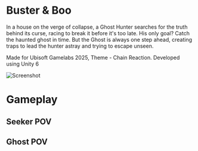 # Buster & Boo
In a house on the verge of collapse, a Ghost Hunter searches for the truth behind its curse, racing to break it before it's too late. His only goal? 
Catch the haunted ghost in time. But the Ghost is always one step ahead, creating traps to lead the hunter astray and trying to escape unseen.

Made for Ubisoft Gamelabs 2025, Theme - Chain Reaction.
Developed using Unity 6

![Screenshot](https://img.itch.zone/aW1hZ2UvMzQ5NzgxMS8yMDg2MTU2OS5wbmc=/original/96vMWf.png)


# Gameplay 
## Seeker POV

## Ghost POV
